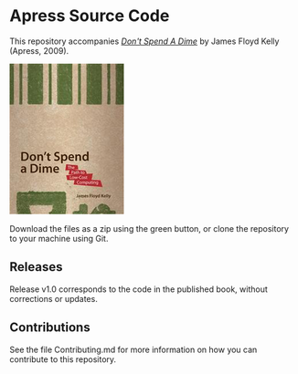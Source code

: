 # Apress Source Code

This repository accompanies [*Don't Spend A Dime*](http://www.apress.com/9781430218630) by James Floyd Kelly (Apress, 2009).

![Cover image](9781430218630.jpg)

Download the files as a zip using the green button, or clone the repository to your machine using Git.

## Releases

Release v1.0 corresponds to the code in the published book, without corrections or updates.

## Contributions

See the file Contributing.md for more information on how you can contribute to this repository.
